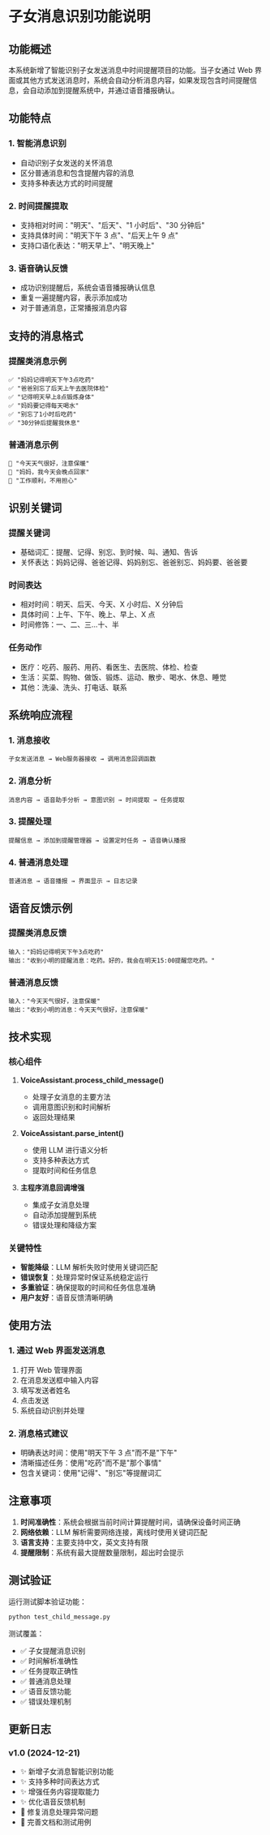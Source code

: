 # 子女消息识别功能说明

## 功能概述

本系统新增了智能识别子女发送消息中时间提醒项目的功能。当子女通过 Web 界面或其他方式发送消息时，系统会自动分析消息内容，如果发现包含时间提醒信息，会自动添加到提醒系统中，并通过语音播报确认。

## 功能特点

### 1. 智能消息识别

- 自动识别子女发送的关怀消息
- 区分普通消息和包含提醒内容的消息
- 支持多种表达方式的时间提醒

### 2. 时间提醒提取

- 支持相对时间："明天"、"后天"、"1 小时后"、"30 分钟后"
- 支持具体时间："明天下午 3 点"、"后天上午 9 点"
- 支持口语化表达："明天早上"、"明天晚上"

### 3. 语音确认反馈

- 成功识别提醒后，系统会语音播报确认信息
- 重复一遍提醒内容，表示添加成功
- 对于普通消息，正常播报消息内容

## 支持的消息格式

### 提醒类消息示例

```
✅ "妈妈记得明天下午3点吃药"
✅ "爸爸别忘了后天上午去医院体检"
✅ "记得明天早上8点锻炼身体"
✅ "妈妈要记得每天喝水"
✅ "别忘了1小时后吃药"
✅ "30分钟后提醒我休息"
```

### 普通消息示例

```
📝 "今天天气很好，注意保暖"
📝 "妈妈，我今天会晚点回家"
📝 "工作顺利，不用担心"
```

## 识别关键词

### 提醒关键词

- 基础词汇：提醒、记得、别忘、到时候、叫、通知、告诉
- 关怀表达：妈妈记得、爸爸记得、妈妈别忘、爸爸别忘、妈妈要、爸爸要

### 时间表达

- 相对时间：明天、后天、今天、X 小时后、X 分钟后
- 具体时间：上午、下午、晚上、早上、X 点
- 时间修饰：一、二、三...十、半

### 任务动作

- 医疗：吃药、服药、用药、看医生、去医院、体检、检查
- 生活：买菜、购物、做饭、锻炼、运动、散步、喝水、休息、睡觉
- 其他：洗澡、洗头、打电话、联系

## 系统响应流程

### 1. 消息接收

```
子女发送消息 → Web服务器接收 → 调用消息回调函数
```

### 2. 消息分析

```
消息内容 → 语音助手分析 → 意图识别 → 时间提取 → 任务提取
```

### 3. 提醒处理

```
提醒信息 → 添加到提醒管理器 → 设置定时任务 → 语音确认播报
```

### 4. 普通消息处理

```
普通消息 → 语音播报 → 界面显示 → 日志记录
```

## 语音反馈示例

### 提醒类消息反馈

```
输入："妈妈记得明天下午3点吃药"
输出："收到小明的提醒消息：吃药。好的，我会在明天15:00提醒您吃药。"
```

### 普通消息反馈

```
输入："今天天气很好，注意保暖"
输出："收到小明的消息：今天天气很好，注意保暖"
```

## 技术实现

### 核心组件

1. **VoiceAssistant.process_child_message()**

   - 处理子女消息的主要方法
   - 调用意图识别和时间解析
   - 返回处理结果

2. **VoiceAssistant.parse_intent()**

   - 使用 LLM 进行语义分析
   - 支持多种表达方式
   - 提取时间和任务信息

3. **主程序消息回调增强**
   - 集成子女消息处理
   - 自动添加提醒到系统
   - 错误处理和降级方案

### 关键特性

- **智能降级**：LLM 解析失败时使用关键词匹配
- **错误恢复**：处理异常时保证系统稳定运行
- **多重验证**：确保提取的时间和任务信息准确
- **用户友好**：语音反馈清晰明确

## 使用方法

### 1. 通过 Web 界面发送消息

1. 打开 Web 管理界面
2. 在消息发送框中输入内容
3. 填写发送者姓名
4. 点击发送
5. 系统自动识别并处理

### 2. 消息格式建议

- 明确表达时间：使用"明天下午 3 点"而不是"下午"
- 清晰描述任务：使用"吃药"而不是"那个事情"
- 包含关键词：使用"记得"、"别忘"等提醒词汇

## 注意事项

1. **时间准确性**：系统会根据当前时间计算提醒时间，请确保设备时间正确
2. **网络依赖**：LLM 解析需要网络连接，离线时使用关键词匹配
3. **语言支持**：主要支持中文，英文支持有限
4. **提醒限制**：系统有最大提醒数量限制，超出时会提示

## 测试验证

运行测试脚本验证功能：

```bash
python test_child_message.py
```

测试覆盖：

- ✅ 子女提醒消息识别
- ✅ 时间解析准确性
- ✅ 任务提取正确性
- ✅ 普通消息处理
- ✅ 语音反馈功能
- ✅ 错误处理机制

## 更新日志

### v1.0 (2024-12-21)

- ✨ 新增子女消息智能识别功能
- ✨ 支持多种时间表达方式
- ✨ 增强任务内容提取能力
- ✨ 优化语音反馈机制
- 🐛 修复消息处理异常问题
- 📝 完善文档和测试用例
